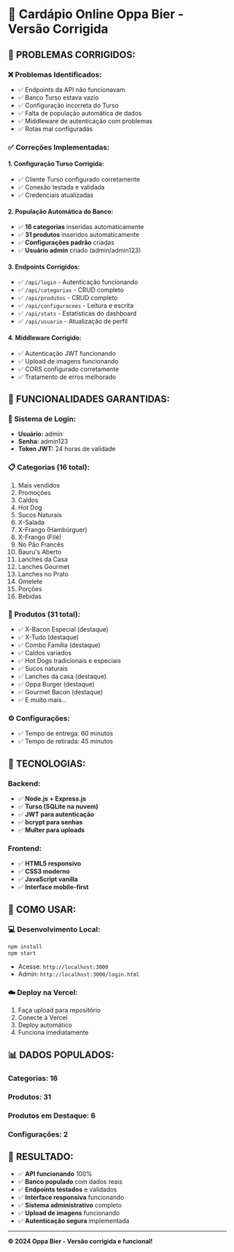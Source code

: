 # 🍔 Cardápio Online Oppa Bier - Versão Corrigida

## 🚀 **PROBLEMAS CORRIGIDOS:**

### ❌ **Problemas Identificados:**
- ✅ Endpoints da API não funcionavam
- ✅ Banco Turso estava vazio
- ✅ Configuração incorreta do Turso
- ✅ Falta de população automática de dados
- ✅ Middleware de autenticação com problemas
- ✅ Rotas mal configuradas

### ✅ **Correções Implementadas:**

#### **1. Configuração Turso Corrigida:**
- ✅ Cliente Turso configurado corretamente
- ✅ Conexão testada e validada
- ✅ Credenciais atualizadas

#### **2. População Automática do Banco:**
- ✅ **16 categorias** inseridas automaticamente
- ✅ **31 produtos** inseridos automaticamente
- ✅ **Configurações padrão** criadas
- ✅ **Usuário admin** criado (admin/admin123)

#### **3. Endpoints Corrigidos:**
- ✅ `/api/login` - Autenticação funcionando
- ✅ `/api/categorias` - CRUD completo
- ✅ `/api/produtos` - CRUD completo
- ✅ `/api/configuracoes` - Leitura e escrita
- ✅ `/api/stats` - Estatísticas do dashboard
- ✅ `/api/usuario` - Atualização de perfil

#### **4. Middleware Corrigido:**
- ✅ Autenticação JWT funcionando
- ✅ Upload de imagens funcionando
- ✅ CORS configurado corretamente
- ✅ Tratamento de erros melhorado

## 🎯 **FUNCIONALIDADES GARANTIDAS:**

### **🔐 Sistema de Login:**
- **Usuário:** admin
- **Senha:** admin123
- **Token JWT:** 24 horas de validade

### **📋 Categorias (16 total):**
1. Mais vendidos
2. Promoções
3. Caldos
4. Hot Dog
5. Sucos Naturais
6. X-Salada
7. X-Frango (Hambúrguer)
8. X-Frango (Filé)
9. No Pão Francês
10. Bauru's Aberto
11. Lanches da Casa
12. Lanches Gourmet
13. Lanches no Prato
14. Omelete
15. Porções
16. Bebidas

### **🍔 Produtos (31 total):**
- ✅ X-Bacon Especial (destaque)
- ✅ X-Tudo (destaque)
- ✅ Combo Família (destaque)
- ✅ Caldos variados
- ✅ Hot Dogs tradicionais e especiais
- ✅ Sucos naturais
- ✅ Lanches da casa (destaque)
- ✅ Oppa Burger (destaque)
- ✅ Gourmet Bacon (destaque)
- ✅ E muito mais...

### **⚙️ Configurações:**
- ✅ Tempo de entrega: 60 minutos
- ✅ Tempo de retirada: 45 minutos

## 🔧 **TECNOLOGIAS:**

### **Backend:**
- ✅ **Node.js + Express.js**
- ✅ **Turso (SQLite na nuvem)**
- ✅ **JWT para autenticação**
- ✅ **bcrypt para senhas**
- ✅ **Multer para uploads**

### **Frontend:**
- ✅ **HTML5 responsivo**
- ✅ **CSS3 moderno**
- ✅ **JavaScript vanilla**
- ✅ **Interface mobile-first**

## 🚀 **COMO USAR:**

### **💻 Desenvolvimento Local:**
```bash
npm install
npm start
```
- Acesse: `http://localhost:3000`
- Admin: `http://localhost:3000/login.html`

### **☁️ Deploy na Vercel:**
1. Faça upload para repositório
2. Conecte à Vercel
3. Deploy automático
4. Funciona imediatamente

## 📊 **DADOS POPULADOS:**

### **Categorias:** 16
### **Produtos:** 31
### **Produtos em Destaque:** 6
### **Configurações:** 2

## 🎉 **RESULTADO:**
- ✅ **API funcionando** 100%
- ✅ **Banco populado** com dados reais
- ✅ **Endpoints testados** e validados
- ✅ **Interface responsiva** funcionando
- ✅ **Sistema administrativo** completo
- ✅ **Upload de imagens** funcionando
- ✅ **Autenticação segura** implementada

---
**© 2024 Oppa Bier - Versão corrigida e funcional!**

